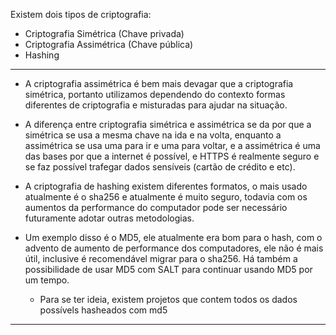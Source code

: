 Existem dois tipos de criptografia:

- Criptografia Simétrica (Chave privada)
- Criptografia Assimétrica (Chave pública)
- Hashing

---

- A criptografia assimétrica é bem mais devagar que a criptografia simétrica, portanto utilizamos dependendo do contexto formas diferentes de criptografia e misturadas para ajudar na situação.

- A diferença entre criptografia simétrica e assimétrica se da por que a simétrica se usa a mesma chave na ida e na volta, enquanto a assimétrica se usa uma para ir e uma para voltar, e a assimétrica é uma das bases por que a internet é possível, e HTTPS é realmente seguro e se faz possível trafegar dados sensíveis (cartão de crédito e etc).

- A criptografia de hashing existem diferentes formatos, o mais usado atualmente é o sha256 e atualmente é muito seguro, todavia com os aumentos da performance do computador pode ser necessário futuramente adotar outras metodologias.

- Um exemplo disso é o MD5, ele atualmente era bom para o hash, com o advento de aumento de performance dos computadores, ele não é mais útil, inclusive é recomendável migrar para o sha256. Há também a possibilidade de usar MD5 com SALT para continuar usando MD5 por um tempo.
    - Para se ter ideia, existem projetos que contem todos os dados possívels hasheados com md5 

---

